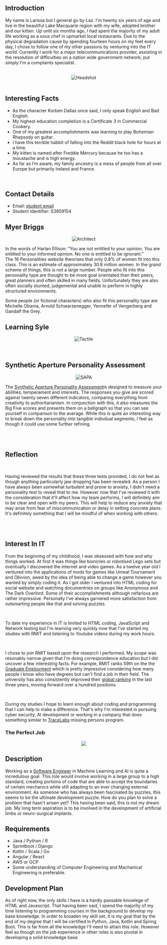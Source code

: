 <!DOCTYPE html>
<html>
  <div id ="cv">
<head>
<link rel="stylesheet" type="text/css" href="style0.css">
<link href="https://fonts.googleapis.com/css?family=Teko&display=swap" rel="stylesheet" type='text/css'>
</head>
<body>
<section>
<div class="sectionTitle>
<div class="sectionContent"><h2>Introduction</h2>
<article>
<p> My name is Larissa but I general go by Laz. I'm twenty six years of age and live in the beautiful Lake Macquarie region with my wife, adopted brother and our kitten. Up until six months ago, I had spent the majority of my adult life working as a sous chef in upmarket local restaurants. Due to the physical degradation cause by spending fourteen hours on my feet every day, I chose to follow one of my other passions by venturing into the IT world. Currently I work for a major telecommunications provider, assisting in the resolution of difficulties on a nation wide government network; put simply I'm a complaints specialist.</p>
<br>
<center>
<img src="https://github.com/larissarmit/Assessment-One/blob/master/dinos.png?raw=true" alt="Headshot" />
                                                                                                      </center>
<br>
<div class=sectionTitle><h2>Interesting Facts</h2></div>
<ul>
 <li> As the character Korben Dallas once said, I only speak English and Bad English.</li>
<li>  My highest education completion is a Certificate 3 in Commercial Cookery.</li>
<li> One of my greatest accomplishments was learning to play Bohemian Rhapsody on guitar.</li>
<li>I have this terrible habbit of falling into the Reddit black hole for hours at a time.</li>
<li> My kitten is named after Freddie Mercury because he too has a moustache and is high energy.</li>
<li> As far as I’m aware, my family ancestry is a mess of people from all over Europe but primarily Ireland and France.</li>
</ul>
<br>
<div class=sectionTitle><h2>Contact Details</h2></div>
<ul>
 <li>Email: <a href="mailto: S3859154@student.rmit.edu.au" target:"_blank"> student email</a></li>
 <li>Student Identifier: S3859154 </li>
                                                                          </ul>
</article>
</div>
</section>
<section>
<div class="sectionTitle><h1>Personality</h1></div>
<div class="sectionContent">
<article>
<div class=sectionTitle><h2>Myer Briggs</h2></div>
<center>
<img src="https://github.com/larissarmit/Assessment-One/blob/master/architectt.png?raw=true" alt="Architect" />
</center>
<p>In the words of Harlan Ellison: <quote>“You are not entitled to your opinion. You are entitled to your informed opinion. No one is entitled to be ignorant.”</quote> 
<br>
The 16 Personalities website theorises that only 0.8% of women fit into this class. This is an estimate of approximately 30.8 million women. In the grand scheme of things, this is not a large number. People who fit into this personality type are thought to be more goal orientated than their peers, great planners and often skilled in many fields. Unfortunately they are also often socially stunted, judgemental and unable to perform in highly structured environments.

Some people (or fictional characters) who also fit this personality type are Michelle Obama, Arnold Schwarzenegger, Yennefer of Vengerberg and Gandalf the Grey.
<br>
<div class=sectionTitle><h2>Learning Syle</h2></div>
<center>
<img src="https://github.com/larissarmit/Assessment-One/blob/master/edcuation%20style.png?raw=true" alt="Tactile" />
</center>
<br>
<br>
<div class=sectionTitle><h2>Synthetic Aperture Personality Assessment</div>
<center>
<img src="SPI 27.png" alt="SAPA"/>
</center>
<p> The <a href="https://sapa-project.org/info/faq.html#sapamean" target="_blank"> Synthetic Aperture Personality Assessment</a>is designed to measure your abilities, temperament and interests. The responses you give are scored against twenty seven different indicators, comparing everything from creativity to authoritarianism. In conjunction with this, it also measures the Big Five scores and presents them on a bellgraph so that you can see yourself in comparison to the average. While this is quite an interesting way to break down the personality into tangible indivdual segments, I feel as though it could use some further refining.</p>
<br>
<br>
<div class=sectionTitle><h2>Reflection</h2></div>
<br>
<p>Having reviewed the results that these three tests provided, I do not feel as though anything particularly jaw dropping has been revealed. As a person I have always been somewhat turbulent and prone to anxiety, I didn't need a personality test to reveal that to me. However now that I've reviewed it with the consideration that it'll affect how my team performs, I will definitely aim to be clear and open with my peers. This will help to reduce any anxiety that may arise from fear of miscommunication or delay in setting concrete plans. It's definitely something that I will be mindful of when working with others.</p>
<br>
</article>
</section>
<br>
<section>
<div class="sectionTitle>
<div class="sectionContent"><h2>Interest In IT</h2></div>
<article>
<p>From the beginning of my childhood, I was obsessed with how and why things worked. At first it was things like bionicles or robotised Lego sets but eventually I discovered the internet and video games. As a twelve year old I ventured into the applications of mods for games like Unreal Tournament and Obivion, awed by the idea of being able to change a game however you wanted by simply coding it. As I got older I ventured into HTML coding for social website and watching documentries on groups like Anonymous and The Dark Overlord. Some of their accomplishments although nefarious are rather impressive. Personally I've always garnered more satisfaction from outsmarting people like that and solving puzzles.</p>
<br>
<p>
To date my experience in IT is limited to HTML coding, JavaScript and Network testing but I'm learning very quickly now that I've started my studies with RMIT and listening to Youtube videos during my work hours.</p>
<br>
<p>
I chose to join RMIT based upon the research I performed. My scope was resonably narrow given that I'm doing correspondence education but I did uncover a few interesting facts. For example, RMIT ranks 59th on the the <a href="https://www.rmit.edu.au/about/our-education/reputation-and-rankings/reputation-and-rankings" target="_blank">Graduate Employment</a> which is pretty impressive considering how many people I know who have degrees but can't find a job in their field. The university has also consistently improved their <a href="https://www.mastersportal.com/rankings-reviews/11792/rmit-university.html" target="_blank">global ranking</a> in the last three years, moving forward over a hundred positions.
</p>
<br>
<p>
During my studies I hope to learn enough about coding and programming that I can help to make a difference. That's why I'm interested in pursuing cyber security, AI development or working in a company that does something similar to <a href="https://www.vice.com/en_au/article/qvmm3x/hackers-hunting-missing-people-osint-defcon-tracelabs" target="_blank">TraceLabs</a> missing persons program.
</p>
</article>
<section>
<div class=sectionTitle><h1>The Perfect Job</h1></div>
<div class="sectionContent">
<article>
<center>
<img src="https://github.com/larissarmit/Assessment-One/blob/master/circuit.png?raw=true" "alt="Jobs" />

</center>
<div class=sectionTitle><h2>Description</h2></div>
<p>Working as a <a href="https://www.seek.com.au/job/40986652?type=standard#searchRequestToken=f52cdb3b-b275-4679-b22e-d2aa46ab16af" target="_blank">Software Engineer</a> in Machine Learning and AI is quite a incredulous goal. This role would involve working in a large group to a high standard, creating portions of code that are able to accept the boundaries of certain mechanics while still adapting to an ever changing external environment. As someone who has always been fascinated by puzzles, this seems to be the ultimate development puzzle. How do you plan to solve a problem that hasn't arisen yet? This having been said, this is not my dream job. My long term aspiration is to be involved in the development of artificial limbs or neuro-surgical implants.</p>
<div class=sectionTitle><h2>Requirements</h2> </div>
<ul>
 <li>Java / Python / R</li>
<li>Sprintboot / Django</li>
<li>Kotlin / Scala / Go</li>
<li>Angular / React</li>
<li>AWS or GCP</li>
<li>Some understanding of Computer Engineering and Machanical Engineering is preferable.</li>
</ul>
<div class=sectionTitle><h2>Development Plan</h2></div>
<p>As of right now, the only skills I have is a hardly passable knowlege of HTML and Javascript. That having been said, I spend the majority of my time listening to programming courses in the background to develop my base knowledge. In order to broaden my skill set, it is my goal that by the end of my degree that I will be certified in Python, Java, Kotlin and Spring Boot. This is far from all the knowledge I'll need to attain this role. However feel as though on the job experience in other roles is also pivotal in developing a solid knowledge base.</p>
</article>
</section>
                                                                                                                                                    </body>
